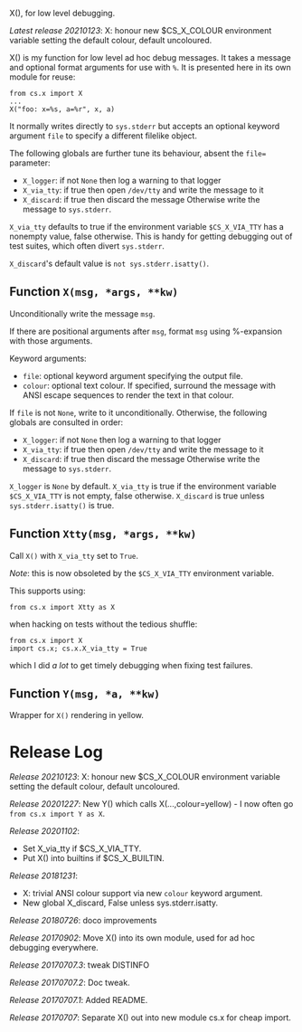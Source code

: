 X(), for low level debugging.

*Latest release 20210123*:
X: honour new $CS_X_COLOUR environment variable setting the default colour, default uncoloured.

X() is my function for low level ad hoc debug messages.
It takes a message and optional format arguments for use with `%`.
It is presented here in its own module for reuse:

    from cs.x import X
    ...
    X("foo: x=%s, a=%r", x, a)

It normally writes directly to `sys.stderr` but accepts an optional
keyword argument `file` to specify a different filelike object.

The following globals are further tune its behaviour,
absent the `file=` parameter:
* `X_logger`: if not `None` then log a warning to that logger
* `X_via_tty`: if true then open `/dev/tty` and write the message to it
* `X_discard`: if true then discard the message
Otherwise write the message to `sys.stderr`.

`X_via_tty` defaults to true if the environment variable `$CS_X_VIA_TTY`
has a nonempty value, false otherwise.
This is handy for getting debugging out of test suites,
which often divert `sys.stderr`.

`X_discard`'s default value is `not sys.stderr.isatty()`.

## Function `X(msg, *args, **kw)`

Unconditionally write the message `msg`.

If there are positional arguments after `msg`,
format `msg` using %-expansion with those arguments.

Keyword arguments:
* `file`: optional keyword argument specifying the output file.
* `colour`: optional text colour.
  If specified, surround the message with ANSI escape sequences
  to render the text in that colour.

If `file` is not `None`, write to it unconditionally.
Otherwise, the following globals are consulted in order:
* `X_logger`: if not `None` then log a warning to that logger
* `X_via_tty`: if true then open `/dev/tty` and write the message to it
* `X_discard`: if true then discard the message
Otherwise write the message to `sys.stderr`.

`X_logger` is `None` by default.
`X_via_tty` is true if the environment variable `$CS_X_VIA_TTY` is not empty,
false otherwise.
`X_discard` is true unless `sys.stderr.isatty()` is true.

## Function `Xtty(msg, *args, **kw)`

Call `X()` with `X_via_tty` set to `True`.

*Note*:
this is now obsoleted by the `$CS_X_VIA_TTY` environment variable.

This supports using:

    from cs.x import Xtty as X

when hacking on tests without the tedious shuffle:

    from cs.x import X
    import cs.x; cs.x.X_via_tty = True

which I did _a lot_ to get timely debugging when fixing test failures.

## Function `Y(msg, *a, **kw)`

Wrapper for `X()` rendering in yellow.

# Release Log



*Release 20210123*:
X: honour new $CS_X_COLOUR environment variable setting the default colour, default uncoloured.

*Release 20201227*:
New Y() which calls X(...,colour=yellow) - I now often go `from cs.x import Y as X`.

*Release 20201102*:
* Set X_via_tty if $CS_X_VIA_TTY.
* Put X() into builtins if $CS_X_BUILTIN.

*Release 20181231*:
* X: trivial ANSI colour support via new `colour` keyword argument.
* New global X_discard, False unless sys.stderr.isatty.

*Release 20180726*:
doco improvements

*Release 20170902*:
Move X() into its own module, used for ad hoc debugging everywhere.

*Release 20170707.3*:
tweak DISTINFO

*Release 20170707.2*:
Doc tweak.

*Release 20170707.1*:
Added README.

*Release 20170707*:
Separate X() out into new module cs.x for cheap import.
